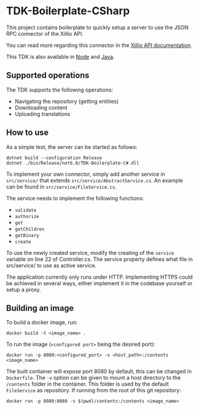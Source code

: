# TDK-Boilerplate-CSharp



This project contains boilerplate to quickly setup a server to use the JSON RPC connector of the Xillio API.

You can read more regarding this connector in the [Xillio API documentation](https://docs.xill.io/#connector-json-rpc).

This TDK is also available in [Node](https://github.com/xillio/TDK-Boilerplate-Node)
and [Java](https://github.com/xillio/TDK-Boilerplate-Java).

## Supported operations

The TDK supports the following operations:
- Navigating the repository (getting entities)
- Downloading content
- Uploading translations

## How to use

As a simple test, the server can be started as follows:
```
dotnet build --configuration Release
dotnet ./bin/Release/net6.0/TDK-Boilerplate-C#.dll
```

To implement your own connector, simply add another service in `src/service/` that extends `src/service/AbstractService.cs`. An example can be found in `src/service/FileService.cs`.

The service needs to implement the following functions:
- `validate`
- `authorize`
- `get`
- `getChildren`
- `getBinary`
- `create`

To use the newly created service, modify the creating of the `service` variable on line 22 of Controller.cs. The service property defines what file in src/service/ to use as active service.

The application currently only runs under HTTP. Implementing HTTPS could be achieved in several ways, either implement it in the codebase yourself or setup a proxy.

## Building an image

To build a docker image, run:
```
docker build -t <image_name> .
```

To run the image (`<configured port>` being the desired port):
```
docker run -p 8080:<configured_port> -v <host_path>:/contents <image_name>
```

The built container will expose port 8080 by default, this can be changed in `Dockerfile`. The `-v` option can be given to mount a host directory to the `/contents` folder in the container. This folder is used by the default `FileService` as repository. If running from the root of this git repository:
```
docker run -p 8080:8080 -v $(pwd)/contents:/contents <image_name>
```